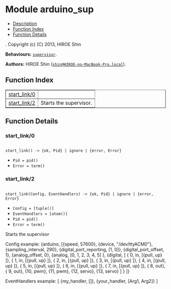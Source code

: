 

# Module arduino_sup #
* [Description](#description)
* [Function Index](#index)
* [Function Details](#functions)


.
Copyright (c) (C) 2013, HIROE Shin

__Behaviours:__ [`supervisor`](supervisor.md).

__Authors:__ HIROE Shin ([`shin@HIROE-no-MacBook-Pro.local`](mailto:shin@HIROE-no-MacBook-Pro.local)).
<a name="index"></a>

## Function Index ##


<table width="100%" border="1" cellspacing="0" cellpadding="2" summary="function index"><tr><td valign="top"><a href="#start_link-0">start_link/0</a></td><td></td></tr><tr><td valign="top"><a href="#start_link-2">start_link/2</a></td><td>Starts the supervisor.</td></tr></table>


<a name="functions"></a>

## Function Details ##

<a name="start_link-0"></a>

### start_link/0 ###


<pre><code>
start_link() -&gt; {ok, Pid} | ignore | {error, Error}
</code></pre>

<ul class="definitions"><li><code>Pid = pid()</code></li><li><code>Error = term()</code></li></ul>


<a name="start_link-2"></a>

### start_link/2 ###


<pre><code>
start_link(Config, EventHandlers) -&gt; {ok, Pid} | ignore | {error, Error}
</code></pre>

<ul class="definitions"><li><code>Config = [tuple()]</code></li><li><code>EventHandlers = [atom()]</code></li><li><code>Pid = pid()</code></li><li><code>Error = term()</code></li></ul>


Starts the supervisor



Config example:
{arduino, [{speed, 57600},
{device, "/dev/ttyACM0"},
{sampling_interval, 290},
{digital_port_reporting, [1, 0]},
{digital_port_offset, 1},
{analog_offset, 0},
{analog, [0, 1, 2, 3, 4, 5] },
{digital, [
{ 0, in, [{pull, up} ]},
{ 1, in, [{pull, up} ]},
{ 2, in, [{pull, up} ]},
{ 3, in, [{pull, up} ]},
{ 4, in, [{pull, up} ]},
{ 5, in, [{pull, up} ]},
{ 6, in, [{pull, up} ]},
{ 7, in, [{pull, up} ]},
{ 8, out},
{ 9, out},
{10, pwm},
{11, pwm},
{12, servo},
{13, servo}
]
}
]}


EventHandlers example:
[ {my_handler, []}, {your_handler, [Arg1, Arg2]} ]

